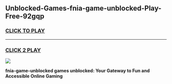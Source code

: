 
## Unblocked-Games-fnia-game-unblocked-Play-Free-92gqp
<h3>
<a href="https://premium76.site?title=fnia-game-unblocked&ref=18A1">CLICK TO PLAY</a></h3>
<hr>

<h3>
<a href="https://premium76.site?title=fnia-game-unblocked&ref=18A1">CLICK 2 PLAY</a>
  
</h3>

<a href="https://premium76.site?title=fnia-game-unblocked&ref=18A1"><img src="https://clearcache.store/games.png"></a>


**fnia-game-unblocked games unblocked: Your Gateway to Fun and Accessible Online Gaming**
